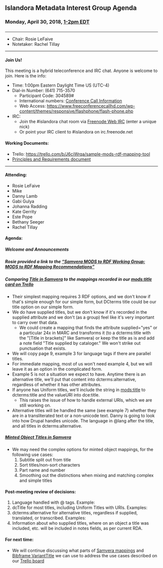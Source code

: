 ## Islandora Metadata Interest Group Agenda
### Monday, April 30, 2018, [1-2pm EDT](http://www.thetimezoneconverter.com/?t=1%20pm&tz=Toronto&)
### 
---
* Chair: Rosie LeFaive 
* Notetaker: Rachel Tillay
---

#### Join Us!
This meeting is a hybrid teleconference and IRC chat. Anyone is welcome to join. Here is the info:
* Time: 1:00pm Eastern Daylight Time US (UTC-4)
* Dial-in Number: (641) 715-3570
  * Participant Code: 304589#
  * International numbers: [Conference Call Information](https://github.com/Islandora-CLAW/CLAW/wiki/Conference-Call-Information)
  * Web Access: https://www.freeconferencecallhd.com/wp-content/themes/responsive/flashphone/flash-phone.php
* IRC:
  * Join the #islandora chat room via [Freenode Web IRC](http://webchat.freenode.net/) (enter a unique nick)
  * Or point your IRC client to #islandora on irc.freenode.net
  
#### Working Documents:
* Trello: https://trello.com/b/J6ciWrqa/sample-mods-rdf-mapping-tool
* [Principles and Requirements document](https://docs.google.com/document/d/19c58eqejuB3MhY-lS8o8QW0naM_R3GusD23aQ3dwusw/edit?usp=sharing)
---

#### Attending:
* Rosie LeFaive
* Mike 
* Danny Lamb
* Gabi Gulya
* Johanna Radding
* Kate Gerrity
* Este Pope
* Bethany Seeger
* Rachel Tillay

#### Agenda:
##### Welcome and Announcements
##### Rosie provided a link to the [“Samvera MODS to RDF Working Group: MODS to RDF Mapping Recommendations”](https://docs.google.com/document/d/1ffCyIirUkESLefBehafbacsLb_Rq7KJbTxxeoQCyLpw/edit?usp=sharing)
##### Comparing [Title in Samvera](https://docs.google.com/document/d/1ffCyIirUkESLefBehafbacsLb_Rq7KJbTxxeoQCyLpw/edit#heading=h.8ru7tly8q58) to the mappings recorded in our [mods:title card on Trello](https://trello.com/c/DHFwghqW/49-modstitle)
 * Their simplest mapping requires 3 RDF options, and we don't know if that's simple enough for our simple form, but DCterms title could be our title option on our simple form.
 * We do have supplied titles, but we don't know if it's recorded in the supplied attribute and we don't (as a group) feel like it's very important to carry over that data.
    * We could create a mapping that finds the attribute supplied="yes" or a particular 24x in MARC and transforms it (to a dcterms:title with the "[Title in brackets]" like Samvera) or keep the title as is and add a note field "Title supplied by cataloger." We won't strike out punctuation that exists.
 * We will copy page 9, example 3 for language tags if there are parallel titles.
 * For immediate mapping, most of us won't need example 4, but we will leave it as an option in the complicated form.
 * Example 5 is not a situation we expect to have. Anytime there is an alternative title, we'll put that content into dcterms:alternative, regardless of whether it has other attributes.
 * If anyone has Uniform titles, we'll include the string in <mods:title> to dcterms:title and the valueURI into dce:title.
      * This raises the issue of how to handle external URIs, which we are still working on.
 * Alternative titles will be handled the same (see example 7) whether they are in a transliterated text or a non-unicode text. Danny is going to look into how Drupal handles unicode. The language in @lang after the title, and all titles in dcterms:alternative.
##### [Minted Object Titles in Samvera](https://docs.google.com/document/d/1ffCyIirUkESLefBehafbacsLb_Rq7KJbTxxeoQCyLpw/edit#heading=h.1hy1qeuvkvad)
* We may need the complex options for minted object mappings, for the following use cases:
   1. Subtitle split out from title
   2. Sort titles/non-sort characters
   3. Part name and number
   4. Smoothing out the distinctions when mixing and matching complex and simple titles

#### Post-meeting review of decisions:
1. Language handled with @ tags. Example:
2. dcTitle for most titles, including Uniform Titles with URIs. Examples:
3. dcterms:alternative for alternative titles, regardless if supplied, translated, or transcribed. Examples:
4. Information about who supplied titles, where on an object a title was included, etc. will be included in notes fields, as per current RDA.

#### For next time:
 * We will continue discussing what parts of [Samvera mappings](https://docs.google.com/document/d/1ffCyIirUkESLefBehafbacsLb_Rq7KJbTxxeoQCyLpw/edit#) and [Bibframe VariantTitle](http://id.loc.gov/ontologies/bibframe.html#c_VariantTitle) we can use to address the use cases described on our [Trello board](https://trello.com/c/8dR1jq1c/62-modstitle)
